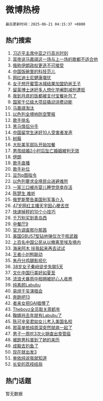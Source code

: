 # 微博热榜

`最后更新时间：2025-06-21 04:15:37 +0800`

## 热门搜索

1. [习近平主席中亚之行高光时刻](https://m.weibo.cn/search?containerid=100103type%3D1%26t%3D10%26q%3D%23%E4%B9%A0%E8%BF%91%E5%B9%B3%E4%B8%BB%E5%B8%AD%E4%B8%AD%E4%BA%9A%E4%B9%8B%E8%A1%8C%E9%AB%98%E5%85%89%E6%97%B6%E5%88%BB%23&stream_entry_id=51&isnewpage=1&extparam=seat%3D1%26filter_type%3Drealtimehot%26stream_entry_id%3D51%26c_type%3D51%26q%3D%2523%25E4%25B9%25A0%25E8%25BF%2591%25E5%25B9%25B3%25E4%25B8%25BB%25E5%25B8%25AD%25E4%25B8%25AD%25E4%25BA%259A%25E4%25B9%258B%25E8%25A1%258C%25E9%25AB%2598%25E5%2585%2589%25E6%2597%25B6%25E5%2588%25BB%2523%26cate%3D10103%26pos%3D0%26dgr%3D0%26display_time%3D1750450535%26pre_seqid%3D1750450535628022016824)
1. [耳帝说马嘉祺这一场与上一场的歌都不适合他](https://m.weibo.cn/search?containerid=100103type%3D1%26t%3D10%26q%3D%23%E8%80%B3%E5%B8%9D%E8%AF%B4%E9%A9%AC%E5%98%89%E7%A5%BA%E8%BF%99%E4%B8%80%E5%9C%BA%E4%B8%8E%E4%B8%8A%E4%B8%80%E5%9C%BA%E7%9A%84%E6%AD%8C%E9%83%BD%E4%B8%8D%E9%80%82%E5%90%88%E4%BB%96%23&stream_entry_id=31&isnewpage=1&extparam=seat%3D1%26band_rank%3D1%26q%3D%2523%25E8%2580%25B3%25E5%25B8%259D%25E8%25AF%25B4%25E9%25A9%25AC%25E5%2598%2589%25E7%25A5%25BA%25E8%25BF%2599%25E4%25B8%2580%25E5%259C%25BA%25E4%25B8%258E%25E4%25B8%258A%25E4%25B8%2580%25E5%259C%25BA%25E7%259A%2584%25E6%25AD%258C%25E9%2583%25BD%25E4%25B8%258D%25E9%2580%2582%25E5%2590%2588%25E4%25BB%2596%2523%26dgr%3D0%26filter_type%3Drealtimehot%26realpos%3D1%26c_type%3D31%26pos%3D0%26flag%3D2%26cate%3D5001%26stream_entry_id%3D31%26lcate%3D5001%26display_time%3D1750450535%26pre_seqid%3D1750450535628022016824)
1. [俄称伊朗政权更迭不可接受](https://m.weibo.cn/search?containerid=100103type%3D1%26t%3D10%26q%3D%23%E4%BF%84%E7%A7%B0%E4%BC%8A%E6%9C%97%E6%94%BF%E6%9D%83%E6%9B%B4%E8%BF%AD%E4%B8%8D%E5%8F%AF%E6%8E%A5%E5%8F%97%23&stream_entry_id=31&isnewpage=1&extparam=seat%3D1%26band_rank%3D2%26q%3D%2523%25E4%25BF%2584%25E7%25A7%25B0%25E4%25BC%258A%25E6%259C%2597%25E6%2594%25BF%25E6%259D%2583%25E6%259B%25B4%25E8%25BF%25AD%25E4%25B8%258D%25E5%258F%25AF%25E6%258E%25A5%25E5%258F%2597%2523%26dgr%3D0%26filter_type%3Drealtimehot%26realpos%3D2%26c_type%3D31%26pos%3D1%26flag%3D0%26cate%3D5001%26stream_entry_id%3D31%26lcate%3D5001%26display_time%3D1750450535%26pre_seqid%3D1750450535628022016824)
1. [中国饭碗里的科技范儿](https://m.weibo.cn/search?containerid=100103type%3D1%26t%3D10%26q%3D%23%E4%B8%AD%E5%9B%BD%E9%A5%AD%E7%A2%97%E9%87%8C%E7%9A%84%E7%A7%91%E6%8A%80%E8%8C%83%E5%84%BF%23&stream_entry_id=31&isnewpage=1&extparam=seat%3D1%26band_rank%3D3%26q%3D%2523%25E4%25B8%25AD%25E5%259B%25BD%25E9%25A5%25AD%25E7%25A2%2597%25E9%2587%258C%25E7%259A%2584%25E7%25A7%2591%25E6%258A%2580%25E8%258C%2583%25E5%2584%25BF%2523%26dgr%3D0%26filter_type%3Drealtimehot%26realpos%3D3%26c_type%3D31%26pos%3D2%26flag%3D0%26cate%3D5001%26stream_entry_id%3D31%26lcate%3D5001%26display_time%3D1750450535%26pre_seqid%3D1750450535628022016824)
1. [网红迪士尼健康堪忧](https://m.weibo.cn/search?containerid=100103type%3D1%26t%3D10%26q%3D%23%E7%BD%91%E7%BA%A2%E8%BF%AA%E5%A3%AB%E5%B0%BC%E5%81%A5%E5%BA%B7%E5%A0%AA%E5%BF%A7%23&stream_entry_id=31&isnewpage=1&extparam=seat%3D1%26band_rank%3D4%26q%3D%2523%25E7%25BD%2591%25E7%25BA%25A2%25E8%25BF%25AA%25E5%25A3%25AB%25E5%25B0%25BC%25E5%2581%25A5%25E5%25BA%25B7%25E5%25A0%25AA%25E5%25BF%25A7%2523%26dgr%3D0%26filter_type%3Drealtimehot%26realpos%3D4%26c_type%3D31%26pos%3D3%26flag%3D2%26cate%3D5001%26stream_entry_id%3D31%26lcate%3D5001%26display_time%3D1750450535%26pre_seqid%3D1750450535628022016824)
1. [女子想开蜜雪冰城结果加盟奶爸王子](https://m.weibo.cn/search?containerid=100103type%3D1%26t%3D10%26q%3D%23%E5%A5%B3%E5%AD%90%E6%83%B3%E5%BC%80%E8%9C%9C%E9%9B%AA%E5%86%B0%E5%9F%8E%E7%BB%93%E6%9E%9C%E5%8A%A0%E7%9B%9F%E5%A5%B6%E7%88%B8%E7%8E%8B%E5%AD%90%23&stream_entry_id=31&isnewpage=1&extparam=seat%3D1%26band_rank%3D5%26q%3D%2523%25E5%25A5%25B3%25E5%25AD%2590%25E6%2583%25B3%25E5%25BC%2580%25E8%259C%259C%25E9%259B%25AA%25E5%2586%25B0%25E5%259F%258E%25E7%25BB%2593%25E6%259E%259C%25E5%258A%25A0%25E7%259B%259F%25E5%25A5%25B6%25E7%2588%25B8%25E7%258E%258B%25E5%25AD%2590%2523%26dgr%3D0%26filter_type%3Drealtimehot%26realpos%3D5%26c_type%3D31%26pos%3D4%26flag%3D0%26cate%3D5001%26stream_entry_id%3D31%26lcate%3D5001%26display_time%3D1750450535%26pre_seqid%3D1750450535628022016824)
1. [留英博士迷奸多人想化学阉割减刑遭拒](https://m.weibo.cn/search?containerid=100103type%3D1%26t%3D10%26q%3D%23%E7%95%99%E8%8B%B1%E5%8D%9A%E5%A3%AB%E8%BF%B7%E5%A5%B8%E5%A4%9A%E4%BA%BA%E6%83%B3%E5%8C%96%E5%AD%A6%E9%98%89%E5%89%B2%E5%87%8F%E5%88%91%E9%81%AD%E6%8B%92%23&stream_entry_id=31&isnewpage=1&extparam=seat%3D1%26band_rank%3D6%26q%3D%2523%25E7%2595%2599%25E8%258B%25B1%25E5%258D%259A%25E5%25A3%25AB%25E8%25BF%25B7%25E5%25A5%25B8%25E5%25A4%259A%25E4%25BA%25BA%25E6%2583%25B3%25E5%258C%2596%25E5%25AD%25A6%25E9%2598%2589%25E5%2589%25B2%25E5%2587%258F%25E5%2588%2591%25E9%2581%25AD%25E6%258B%2592%2523%26dgr%3D0%26filter_type%3Drealtimehot%26realpos%3D6%26c_type%3D31%26pos%3D5%26flag%3D0%26cate%3D5001%26stream_entry_id%3D31%26lcate%3D5001%26display_time%3D1750450535%26pre_seqid%3D1750450535628022016824)
1. [我到月底的饭都被支付宝餐补包了](https://m.weibo.cn/search?containerid=100103type%3D1%26t%3D10%26q%3D%23%E6%88%91%E5%88%B0%E6%9C%88%E5%BA%95%E7%9A%84%E9%A5%AD%E9%83%BD%E8%A2%AB%E6%94%AF%E4%BB%98%E5%AE%9D%E9%A4%90%E8%A1%A5%E5%8C%85%E4%BA%86%23&stream_entry_id=31&isnewpage=1&extparam=seat%3D1%26band_rank%3D7%26q%3D%2523%25E6%2588%2591%25E5%2588%25B0%25E6%259C%2588%25E5%25BA%2595%25E7%259A%2584%25E9%25A5%25AD%25E9%2583%25BD%25E8%25A2%25AB%25E6%2594%25AF%25E4%25BB%2598%25E5%25AE%259D%25E9%25A4%2590%25E8%25A1%25A5%25E5%258C%2585%25E4%25BA%2586%2523%26is_ad_pos%3D1%26adid%3D290861%26topic_ad%3D1%26filter_type%3Drealtimehot%26c_type%3D31%26pos%3D6%26dgr%3D0%26cate%3D5001%26stream_entry_id%3D31%26lcate%3D5001%26display_time%3D1750450535%26pre_seqid%3D1750450535628022016824)
1. [国家千亿级大项目撬动消费动能](https://m.weibo.cn/search?containerid=100103type%3D1%26t%3D10%26q%3D%23%E5%9B%BD%E5%AE%B6%E5%8D%83%E4%BA%BF%E7%BA%A7%E5%A4%A7%E9%A1%B9%E7%9B%AE%E6%92%AC%E5%8A%A8%E6%B6%88%E8%B4%B9%E5%8A%A8%E8%83%BD%23&stream_entry_id=31&isnewpage=1&extparam=seat%3D1%26band_rank%3D7%26q%3D%2523%25E5%259B%25BD%25E5%25AE%25B6%25E5%258D%2583%25E4%25BA%25BF%25E7%25BA%25A7%25E5%25A4%25A7%25E9%25A1%25B9%25E7%259B%25AE%25E6%2592%25AC%25E5%258A%25A8%25E6%25B6%2588%25E8%25B4%25B9%25E5%258A%25A8%25E8%2583%25BD%2523%26dgr%3D0%26filter_type%3Drealtimehot%26realpos%3D7%26c_type%3D31%26pos%3D7%26flag%3D0%26cate%3D5001%26stream_entry_id%3D31%26lcate%3D5001%26display_time%3D1750450535%26pre_seqid%3D1750450535628022016824)
1. [马嘉祺淘汰](https://m.weibo.cn/search?containerid=100103type%3D1%26t%3D10%26q%3D%E9%A9%AC%E5%98%89%E7%A5%BA%E6%B7%98%E6%B1%B0&stream_entry_id=31&isnewpage=1&extparam=seat%3D1%26band_rank%3D8%26q%3D%25E9%25A9%25AC%25E5%2598%2589%25E7%25A5%25BA%25E6%25B7%2598%25E6%25B1%25B0%26dgr%3D0%26filter_type%3Drealtimehot%26realpos%3D8%26c_type%3D31%26pos%3D8%26flag%3D0%26cate%3D5001%26stream_entry_id%3D31%26lcate%3D5001%26display_time%3D1750450535%26pre_seqid%3D1750450535628022016824)
1. [以色列全境响防空警报](https://m.weibo.cn/search?containerid=100103type%3D1%26t%3D10%26q%3D%23%E4%BB%A5%E8%89%B2%E5%88%97%E5%85%A8%E5%A2%83%E5%93%8D%E9%98%B2%E7%A9%BA%E8%AD%A6%E6%8A%A5%23&stream_entry_id=31&isnewpage=1&extparam=seat%3D1%26band_rank%3D9%26q%3D%2523%25E4%25BB%25A5%25E8%2589%25B2%25E5%2588%2597%25E5%2585%25A8%25E5%25A2%2583%25E5%2593%258D%25E9%2598%25B2%25E7%25A9%25BA%25E8%25AD%25A6%25E6%258A%25A5%2523%26dgr%3D0%26filter_type%3Drealtimehot%26realpos%3D9%26c_type%3D31%26pos%3D9%26flag%3D0%26cate%3D5001%26stream_entry_id%3D31%26lcate%3D5001%26display_time%3D1750450535%26pre_seqid%3D1750450535628022016824)
1. [歌手排名](https://m.weibo.cn/search?containerid=100103type%3D1%26t%3D10%26q%3D%E6%AD%8C%E6%89%8B%E6%8E%92%E5%90%8D&stream_entry_id=31&isnewpage=1&extparam=seat%3D1%26band_rank%3D10%26q%3D%25E6%25AD%258C%25E6%2589%258B%25E6%258E%2592%25E5%2590%258D%26dgr%3D0%26filter_type%3Drealtimehot%26realpos%3D10%26c_type%3D31%26pos%3D10%26flag%3D0%26cate%3D5001%26stream_entry_id%3D31%26lcate%3D5001%26display_time%3D1750450535%26pre_seqid%3D1750450535628022016824)
1. [黑马情侣分手](https://m.weibo.cn/search?containerid=100103type%3D1%26t%3D10%26q%3D%23%E9%BB%91%E9%A9%AC%E6%83%85%E4%BE%A3%E5%88%86%E6%89%8B%23&stream_entry_id=31&isnewpage=1&extparam=seat%3D1%26band_rank%3D11%26q%3D%2523%25E9%25BB%2591%25E9%25A9%25AC%25E6%2583%2585%25E4%25BE%25A3%25E5%2588%2586%25E6%2589%258B%2523%26dgr%3D0%26filter_type%3Drealtimehot%26realpos%3D11%26c_type%3D31%26pos%3D11%26flag%3D2%26cate%3D5001%26stream_entry_id%3D31%26lcate%3D5001%26display_time%3D1750450535%26pre_seqid%3D1750450535628022016824)
1. [中国留学生迷奸10人受害者发声](https://m.weibo.cn/search?containerid=100103type%3D1%26t%3D10%26q%3D%23%E4%B8%AD%E5%9B%BD%E7%95%99%E5%AD%A6%E7%94%9F%E8%BF%B7%E5%A5%B810%E4%BA%BA%E5%8F%97%E5%AE%B3%E8%80%85%E5%8F%91%E5%A3%B0%23&stream_entry_id=31&isnewpage=1&extparam=seat%3D1%26band_rank%3D12%26q%3D%2523%25E4%25B8%25AD%25E5%259B%25BD%25E7%2595%2599%25E5%25AD%25A6%25E7%2594%259F%25E8%25BF%25B7%25E5%25A5%25B810%25E4%25BA%25BA%25E5%258F%2597%25E5%25AE%25B3%25E8%2580%2585%25E5%258F%2591%25E5%25A3%25B0%2523%26dgr%3D0%26filter_type%3Drealtimehot%26realpos%3D12%26c_type%3D31%26pos%3D12%26flag%3D2%26cate%3D5001%26stream_entry_id%3D31%26lcate%3D5001%26display_time%3D1750450535%26pre_seqid%3D1750450535628022016824)
1. [树莓](https://m.weibo.cn/search?containerid=100103type%3D1%26t%3D10%26q%3D%E6%A0%91%E8%8E%93&stream_entry_id=31&isnewpage=1&extparam=seat%3D1%26band_rank%3D13%26q%3D%25E6%25A0%2591%25E8%258E%2593%26dgr%3D0%26filter_type%3Drealtimehot%26realpos%3D13%26c_type%3D31%26pos%3D13%26flag%3D2%26cate%3D5001%26stream_entry_id%3D31%26lcate%3D5001%26display_time%3D1750450535%26pre_seqid%3D1750450535628022016824)
1. [大批美军部队开始加餐](https://m.weibo.cn/search?containerid=100103type%3D1%26t%3D10%26q%3D%23%E5%A4%A7%E6%89%B9%E7%BE%8E%E5%86%9B%E9%83%A8%E9%98%9F%E5%BC%80%E5%A7%8B%E5%8A%A0%E9%A4%90%23&stream_entry_id=31&isnewpage=1&extparam=seat%3D1%26band_rank%3D14%26q%3D%2523%25E5%25A4%25A7%25E6%2589%25B9%25E7%25BE%258E%25E5%2586%259B%25E9%2583%25A8%25E9%2598%259F%25E5%25BC%2580%25E5%25A7%258B%25E5%258A%25A0%25E9%25A4%2590%2523%26dgr%3D0%26filter_type%3Drealtimehot%26realpos%3D14%26c_type%3D31%26pos%3D14%26flag%3D0%26cate%3D5001%26stream_entry_id%3D31%26lcate%3D5001%26display_time%3D1750450535%26pre_seqid%3D1750450535628022016824)
1. [男孩结婚2小时后坠亡婚姻被判无效](https://m.weibo.cn/search?containerid=100103type%3D1%26t%3D10%26q%3D%23%E7%94%B7%E5%AD%A9%E7%BB%93%E5%A9%9A2%E5%B0%8F%E6%97%B6%E5%90%8E%E5%9D%A0%E4%BA%A1%E5%A9%9A%E5%A7%BB%E8%A2%AB%E5%88%A4%E6%97%A0%E6%95%88%23&stream_entry_id=31&isnewpage=1&extparam=seat%3D1%26band_rank%3D15%26q%3D%2523%25E7%2594%25B7%25E5%25AD%25A9%25E7%25BB%2593%25E5%25A9%259A2%25E5%25B0%258F%25E6%2597%25B6%25E5%2590%258E%25E5%259D%25A0%25E4%25BA%25A1%25E5%25A9%259A%25E5%25A7%25BB%25E8%25A2%25AB%25E5%2588%25A4%25E6%2597%25A0%25E6%2595%2588%2523%26dgr%3D0%26filter_type%3Drealtimehot%26realpos%3D15%26c_type%3D31%26pos%3D15%26flag%3D0%26cate%3D5001%26stream_entry_id%3D31%26lcate%3D5001%26display_time%3D1750450535%26pre_seqid%3D1750450535628022016824)
1. [伊朗](https://m.weibo.cn/search?containerid=100103type%3D1%26t%3D10%26q%3D%E4%BC%8A%E6%9C%97&stream_entry_id=31&isnewpage=1&extparam=seat%3D1%26band_rank%3D16%26q%3D%25E4%25BC%258A%25E6%259C%2597%26dgr%3D0%26filter_type%3Drealtimehot%26realpos%3D16%26c_type%3D31%26pos%3D16%26flag%3D0%26cate%3D5001%26stream_entry_id%3D31%26lcate%3D5001%26display_time%3D1750450535%26pre_seqid%3D1750450535628022016824)
1. [歌手直播](https://m.weibo.cn/search?containerid=100103type%3D1%26t%3D10%26q%3D%E6%AD%8C%E6%89%8B%E7%9B%B4%E6%92%AD&stream_entry_id=31&isnewpage=1&extparam=seat%3D1%26band_rank%3D17%26q%3D%25E6%25AD%258C%25E6%2589%258B%25E7%259B%25B4%25E6%2592%25AD%26dgr%3D0%26filter_type%3Drealtimehot%26realpos%3D17%26c_type%3D31%26pos%3D17%26flag%3D0%26cate%3D5001%26stream_entry_id%3D31%26lcate%3D5001%26display_time%3D1750450535%26pre_seqid%3D1750450535628022016824)
1. [歌手补位](https://m.weibo.cn/search?containerid=100103type%3D1%26t%3D10%26q%3D%E6%AD%8C%E6%89%8B%E8%A1%A5%E4%BD%8D&stream_entry_id=31&isnewpage=1&extparam=seat%3D1%26band_rank%3D18%26q%3D%25E6%25AD%258C%25E6%2589%258B%25E8%25A1%25A5%25E4%25BD%258D%26dgr%3D0%26filter_type%3Drealtimehot%26realpos%3D18%26c_type%3D31%26pos%3D18%26flag%3D0%26cate%3D5001%26stream_entry_id%3D31%26lcate%3D5001%26display_time%3D1750450535%26pre_seqid%3D1750450535628022016824)
1. [豆包p图指令](https://m.weibo.cn/search?containerid=100103type%3D1%26t%3D10%26q%3D%E8%B1%86%E5%8C%85p%E5%9B%BE%E6%8C%87%E4%BB%A4&stream_entry_id=31&isnewpage=1&extparam=seat%3D1%26band_rank%3D19%26q%3D%25E8%25B1%2586%25E5%258C%2585p%25E5%259B%25BE%25E6%258C%2587%25E4%25BB%25A4%26dgr%3D0%26filter_type%3Drealtimehot%26realpos%3D19%26c_type%3D31%26pos%3D19%26flag%3D1%26cate%3D5001%26stream_entry_id%3D31%26lcate%3D5001%26display_time%3D1750450535%26pre_seqid%3D1750450535628022016824)
1. [以色列要求全境民众进避难所](https://m.weibo.cn/search?containerid=100103type%3D1%26t%3D10%26q%3D%23%E4%BB%A5%E8%89%B2%E5%88%97%E8%A6%81%E6%B1%82%E5%85%A8%E5%A2%83%E6%B0%91%E4%BC%97%E8%BF%9B%E9%81%BF%E9%9A%BE%E6%89%80%23&stream_entry_id=31&isnewpage=1&extparam=seat%3D1%26band_rank%3D20%26q%3D%2523%25E4%25BB%25A5%25E8%2589%25B2%25E5%2588%2597%25E8%25A6%2581%25E6%25B1%2582%25E5%2585%25A8%25E5%25A2%2583%25E6%25B0%2591%25E4%25BC%2597%25E8%25BF%259B%25E9%2581%25BF%25E9%259A%25BE%25E6%2589%2580%2523%26dgr%3D0%26filter_type%3Drealtimehot%26realpos%3D20%26c_type%3D31%26pos%3D20%26flag%3D0%26cate%3D5001%26stream_entry_id%3D31%26lcate%3D5001%26display_time%3D1750450535%26pre_seqid%3D1750450535628022016824)
1. [一家三口被杀婴儿睡觉侥幸存活](https://m.weibo.cn/search?containerid=100103type%3D1%26t%3D10%26q%3D%23%E4%B8%80%E5%AE%B6%E4%B8%89%E5%8F%A3%E8%A2%AB%E6%9D%80%E5%A9%B4%E5%84%BF%E7%9D%A1%E8%A7%89%E4%BE%A5%E5%B9%B8%E5%AD%98%E6%B4%BB%23&stream_entry_id=31&isnewpage=1&extparam=seat%3D1%26band_rank%3D21%26q%3D%2523%25E4%25B8%2580%25E5%25AE%25B6%25E4%25B8%2589%25E5%258F%25A3%25E8%25A2%25AB%25E6%259D%2580%25E5%25A9%25B4%25E5%2584%25BF%25E7%259D%25A1%25E8%25A7%2589%25E4%25BE%25A5%25E5%25B9%25B8%25E5%25AD%2598%25E6%25B4%25BB%2523%26dgr%3D0%26filter_type%3Drealtimehot%26realpos%3D21%26c_type%3D31%26pos%3D21%26flag%3D2%26cate%3D5001%26stream_entry_id%3D31%26lcate%3D5001%26display_time%3D1750450535%26pre_seqid%3D1750450535628022016824)
1. [陈楚生 难听](https://m.weibo.cn/search?containerid=100103type%3D1%26t%3D10%26q%3D%E9%99%88%E6%A5%9A%E7%94%9F+%E9%9A%BE%E5%90%AC&stream_entry_id=31&isnewpage=1&extparam=seat%3D1%26band_rank%3D22%26q%3D%25E9%2599%2588%25E6%25A5%259A%25E7%2594%259F%2520%25E9%259A%25BE%25E5%2590%25AC%26dgr%3D0%26filter_type%3Drealtimehot%26realpos%3D22%26c_type%3D31%26pos%3D22%26flag%3D2%26cate%3D5001%26stream_entry_id%3D31%26lcate%3D5001%26display_time%3D1750450535%26pre_seqid%3D1750450535628022016824)
1. [俄罗斯警告美国别军事介入](https://m.weibo.cn/search?containerid=100103type%3D1%26t%3D10%26q%3D%23%E4%BF%84%E7%BD%97%E6%96%AF%E8%AD%A6%E5%91%8A%E7%BE%8E%E5%9B%BD%E5%88%AB%E5%86%9B%E4%BA%8B%E4%BB%8B%E5%85%A5%23&stream_entry_id=31&isnewpage=1&extparam=seat%3D1%26band_rank%3D23%26q%3D%2523%25E4%25BF%2584%25E7%25BD%2597%25E6%2596%25AF%25E8%25AD%25A6%25E5%2591%258A%25E7%25BE%258E%25E5%259B%25BD%25E5%2588%25AB%25E5%2586%259B%25E4%25BA%258B%25E4%25BB%258B%25E5%2585%25A5%2523%26dgr%3D0%26filter_type%3Drealtimehot%26realpos%3D23%26c_type%3D31%26pos%3D23%26flag%3D0%26cate%3D5001%26stream_entry_id%3D31%26lcate%3D5001%26display_time%3D1750450535%26pre_seqid%3D1750450535628022016824)
1. [47岁网红主播天宇因心梗去世](https://m.weibo.cn/search?containerid=100103type%3D1%26t%3D10%26q%3D%2347%E5%B2%81%E7%BD%91%E7%BA%A2%E4%B8%BB%E6%92%AD%E5%A4%A9%E5%AE%87%E5%9B%A0%E5%BF%83%E6%A2%97%E5%8E%BB%E4%B8%96%23&stream_entry_id=31&isnewpage=1&extparam=seat%3D1%26band_rank%3D24%26q%3D%252347%25E5%25B2%2581%25E7%25BD%2591%25E7%25BA%25A2%25E4%25B8%25BB%25E6%2592%25AD%25E5%25A4%25A9%25E5%25AE%2587%25E5%259B%25A0%25E5%25BF%2583%25E6%25A2%2597%25E5%258E%25BB%25E4%25B8%2596%2523%26dgr%3D0%26filter_type%3Drealtimehot%26realpos%3D24%26c_type%3D31%26pos%3D24%26flag%3D2%26cate%3D5001%26stream_entry_id%3D31%26lcate%3D5001%26display_time%3D1750450535%26pre_seqid%3D1750450535628022016824)
1. [快速掉秤的10个小技巧](https://m.weibo.cn/search?containerid=100103type%3D1%26t%3D10%26q%3D%E5%BF%AB%E9%80%9F%E6%8E%89%E7%A7%A4%E7%9A%8410%E4%B8%AA%E5%B0%8F%E6%8A%80%E5%B7%A7&stream_entry_id=31&isnewpage=1&extparam=seat%3D1%26band_rank%3D25%26q%3D%25E5%25BF%25AB%25E9%2580%259F%25E6%258E%2589%25E7%25A7%25A4%25E7%259A%258410%25E4%25B8%25AA%25E5%25B0%258F%25E6%258A%2580%25E5%25B7%25A7%26dgr%3D0%26filter_type%3Drealtimehot%26realpos%3D25%26c_type%3D31%26pos%3D25%26flag%3D0%26cate%3D5001%26stream_entry_id%3D31%26lcate%3D5001%26display_time%3D1750450535%26pre_seqid%3D1750450535628022016824)
1. [千万别买到青岛西](https://m.weibo.cn/search?containerid=100103type%3D1%26t%3D10%26q%3D%E5%8D%83%E4%B8%87%E5%88%AB%E4%B9%B0%E5%88%B0%E9%9D%92%E5%B2%9B%E8%A5%BF&stream_entry_id=31&isnewpage=1&extparam=seat%3D1%26band_rank%3D26%26q%3D%25E5%258D%2583%25E4%25B8%2587%25E5%2588%25AB%25E4%25B9%25B0%25E5%2588%25B0%25E9%259D%2592%25E5%25B2%259B%25E8%25A5%25BF%26dgr%3D0%26filter_type%3Drealtimehot%26realpos%3D26%26c_type%3D31%26pos%3D26%26flag%3D0%26cate%3D5001%26stream_entry_id%3D31%26lcate%3D5001%26display_time%3D1750450535%26pre_seqid%3D1750450535628022016824)
1. [中餐厅9](https://m.weibo.cn/search?containerid=100103type%3D1%26t%3D10%26q%3D%E4%B8%AD%E9%A4%90%E5%8E%859&stream_entry_id=31&isnewpage=1&extparam=seat%3D1%26band_rank%3D27%26q%3D%25E4%25B8%25AD%25E9%25A4%2590%25E5%258E%25859%26dgr%3D0%26filter_type%3Drealtimehot%26realpos%3D27%26c_type%3D31%26pos%3D27%26flag%3D0%26cate%3D5001%26stream_entry_id%3D31%26lcate%3D5001%26display_time%3D1750450535%26pre_seqid%3D1750450535628022016824)
1. [官方调查那尔那茜](https://m.weibo.cn/search?containerid=100103type%3D1%26t%3D10%26q%3D%23%E5%AE%98%E6%96%B9%E8%B0%83%E6%9F%A5%E9%82%A3%E5%B0%94%E9%82%A3%E8%8C%9C%23&stream_entry_id=31&isnewpage=1&extparam=seat%3D1%26band_rank%3D28%26q%3D%2523%25E5%25AE%2598%25E6%2596%25B9%25E8%25B0%2583%25E6%259F%25A5%25E9%2582%25A3%25E5%25B0%2594%25E9%2582%25A3%25E8%258C%259C%2523%26dgr%3D0%26filter_type%3Drealtimehot%26realpos%3D28%26c_type%3D31%26pos%3D28%26flag%3D0%26cate%3D5001%26stream_entry_id%3D31%26lcate%3D5001%26display_time%3D1750450535%26pre_seqid%3D1750450535628022016824)
1. [美国GBU57型钻地弹仅次于核武器](https://m.weibo.cn/search?containerid=100103type%3D1%26t%3D10%26q%3D%23%E7%BE%8E%E5%9B%BDGBU57%E5%9E%8B%E9%92%BB%E5%9C%B0%E5%BC%B9%E4%BB%85%E6%AC%A1%E4%BA%8E%E6%A0%B8%E6%AD%A6%E5%99%A8%23&stream_entry_id=31&isnewpage=1&extparam=seat%3D1%26band_rank%3D29%26q%3D%2523%25E7%25BE%258E%25E5%259B%25BDGBU57%25E5%259E%258B%25E9%2592%25BB%25E5%259C%25B0%25E5%25BC%25B9%25E4%25BB%2585%25E6%25AC%25A1%25E4%25BA%258E%25E6%25A0%25B8%25E6%25AD%25A6%25E5%2599%25A8%2523%26dgr%3D0%26filter_type%3Drealtimehot%26realpos%3D29%26c_type%3D31%26pos%3D29%26flag%3D0%26cate%3D5001%26stream_entry_id%3D31%26lcate%3D5001%26display_time%3D1750450535%26pre_seqid%3D1750450535628022016824)
1. [上百名中国公民从以撤离至埃及境内](https://m.weibo.cn/search?containerid=100103type%3D1%26t%3D10%26q%3D%23%E4%B8%8A%E7%99%BE%E5%90%8D%E4%B8%AD%E5%9B%BD%E5%85%AC%E6%B0%91%E4%BB%8E%E4%BB%A5%E6%92%A4%E7%A6%BB%E8%87%B3%E5%9F%83%E5%8F%8A%E5%A2%83%E5%86%85%23&stream_entry_id=31&isnewpage=1&extparam=seat%3D1%26band_rank%3D30%26q%3D%2523%25E4%25B8%258A%25E7%2599%25BE%25E5%2590%258D%25E4%25B8%25AD%25E5%259B%25BD%25E5%2585%25AC%25E6%25B0%2591%25E4%25BB%258E%25E4%25BB%25A5%25E6%2592%25A4%25E7%25A6%25BB%25E8%2587%25B3%25E5%259F%2583%25E5%258F%258A%25E5%25A2%2583%25E5%2586%2585%2523%26dgr%3D0%26filter_type%3Drealtimehot%26realpos%3D30%26c_type%3D31%26pos%3D30%26flag%3D0%26cate%3D5001%26stream_entry_id%3D31%26lcate%3D5001%26display_time%3D1750450535%26pre_seqid%3D1750450535628022016824)
1. [海来阿木 扶我起来再去试试](https://m.weibo.cn/search?containerid=100103type%3D1%26t%3D10%26q%3D%E6%B5%B7%E6%9D%A5%E9%98%BF%E6%9C%A8+%E6%89%B6%E6%88%91%E8%B5%B7%E6%9D%A5%E5%86%8D%E5%8E%BB%E8%AF%95%E8%AF%95&stream_entry_id=31&isnewpage=1&extparam=seat%3D1%26band_rank%3D31%26q%3D%25E6%25B5%25B7%25E6%259D%25A5%25E9%2598%25BF%25E6%259C%25A8%2520%25E6%2589%25B6%25E6%2588%2591%25E8%25B5%25B7%25E6%259D%25A5%25E5%2586%258D%25E5%258E%25BB%25E8%25AF%2595%25E8%25AF%2595%26dgr%3D0%26filter_type%3Drealtimehot%26realpos%3D31%26c_type%3D31%26pos%3D31%26flag%3D0%26cate%3D5001%26stream_entry_id%3D31%26lcate%3D5001%26display_time%3D1750450535%26pre_seqid%3D1750450535628022016824)
1. [王者小刘鸭联动](https://m.weibo.cn/search?containerid=100103type%3D1%26t%3D10%26q%3D%23%E7%8E%8B%E8%80%85%E5%B0%8F%E5%88%98%E9%B8%AD%E8%81%94%E5%8A%A8%23&stream_entry_id=31&isnewpage=1&extparam=seat%3D1%26band_rank%3D32%26q%3D%2523%25E7%258E%258B%25E8%2580%2585%25E5%25B0%258F%25E5%2588%2598%25E9%25B8%25AD%25E8%2581%2594%25E5%258A%25A8%2523%26dgr%3D0%26filter_type%3Drealtimehot%26realpos%3D32%26c_type%3D31%26pos%3D32%26flag%3D0%26cate%3D5001%26stream_entry_id%3D31%26lcate%3D5001%26display_time%3D1750450535%26pre_seqid%3D1750450535628022016824)
1. [朱丹分鸡腿影视化](https://m.weibo.cn/search?containerid=100103type%3D1%26t%3D10%26q%3D%E6%9C%B1%E4%B8%B9%E5%88%86%E9%B8%A1%E8%85%BF%E5%BD%B1%E8%A7%86%E5%8C%96&stream_entry_id=31&isnewpage=1&extparam=seat%3D1%26band_rank%3D33%26q%3D%25E6%259C%25B1%25E4%25B8%25B9%25E5%2588%2586%25E9%25B8%25A1%25E8%2585%25BF%25E5%25BD%25B1%25E8%25A7%2586%25E5%258C%2596%26dgr%3D0%26filter_type%3Drealtimehot%26realpos%3D33%26c_type%3D31%26pos%3D33%26flag%3D0%26cate%3D5001%26stream_entry_id%3D31%26lcate%3D5001%26display_time%3D1750450535%26pre_seqid%3D1750450535628022016824)
1. [38岁女子秦岭徒步失联5天](https://m.weibo.cn/search?containerid=100103type%3D1%26t%3D10%26q%3D%2338%E5%B2%81%E5%A5%B3%E5%AD%90%E7%A7%A6%E5%B2%AD%E5%BE%92%E6%AD%A5%E5%A4%B1%E8%81%945%E5%A4%A9%23&stream_entry_id=31&isnewpage=1&extparam=seat%3D1%26band_rank%3D34%26q%3D%252338%25E5%25B2%2581%25E5%25A5%25B3%25E5%25AD%2590%25E7%25A7%25A6%25E5%25B2%25AD%25E5%25BE%2592%25E6%25AD%25A5%25E5%25A4%25B1%25E8%2581%25945%25E5%25A4%25A9%2523%26dgr%3D0%26filter_type%3Drealtimehot%26realpos%3D34%26c_type%3D31%26pos%3D34%26flag%3D0%26cate%3D5001%26stream_entry_id%3D31%26lcate%3D5001%26display_time%3D1750450535%26pre_seqid%3D1750450535628022016824)
1. [文化中国行美好如夏至](https://m.weibo.cn/search?containerid=100103type%3D1%26t%3D10%26q%3D%23%E6%96%87%E5%8C%96%E4%B8%AD%E5%9B%BD%E8%A1%8C%E7%BE%8E%E5%A5%BD%E5%A6%82%E5%A4%8F%E8%87%B3%23&stream_entry_id=31&isnewpage=1&extparam=seat%3D1%26band_rank%3D35%26q%3D%2523%25E6%2596%2587%25E5%258C%2596%25E4%25B8%25AD%25E5%259B%25BD%25E8%25A1%258C%25E7%25BE%258E%25E5%25A5%25BD%25E5%25A6%2582%25E5%25A4%258F%25E8%2587%25B3%2523%26dgr%3D0%26filter_type%3Drealtimehot%26realpos%3D35%26c_type%3D31%26pos%3D35%26flag%3D0%26cate%3D5001%26stream_entry_id%3D31%26lcate%3D5001%26display_time%3D1750450535%26pre_seqid%3D1750450535628022016824)
1. [流浪犬暴雨中相拥被好心人收养](https://m.weibo.cn/search?containerid=100103type%3D1%26t%3D10%26q%3D%23%E6%B5%81%E6%B5%AA%E7%8A%AC%E6%9A%B4%E9%9B%A8%E4%B8%AD%E7%9B%B8%E6%8B%A5%E8%A2%AB%E5%A5%BD%E5%BF%83%E4%BA%BA%E6%94%B6%E5%85%BB%23&stream_entry_id=31&isnewpage=1&extparam=seat%3D1%26band_rank%3D36%26q%3D%2523%25E6%25B5%2581%25E6%25B5%25AA%25E7%258A%25AC%25E6%259A%25B4%25E9%259B%25A8%25E4%25B8%25AD%25E7%259B%25B8%25E6%258B%25A5%25E8%25A2%25AB%25E5%25A5%25BD%25E5%25BF%2583%25E4%25BA%25BA%25E6%2594%25B6%25E5%2585%25BB%2523%26dgr%3D0%26filter_type%3Drealtimehot%26realpos%3D36%26c_type%3D31%26pos%3D36%26flag%3D0%26cate%3D5001%26stream_entry_id%3D31%26lcate%3D5001%26display_time%3D1750450535%26pre_seqid%3D1750450535628022016824)
1. [纯素颜Labubu](https://m.weibo.cn/search?containerid=100103type%3D1%26t%3D10%26q%3D%23%E7%BA%AF%E7%B4%A0%E9%A2%9CLabubu%23&stream_entry_id=31&isnewpage=1&extparam=seat%3D1%26band_rank%3D37%26q%3D%2523%25E7%25BA%25AF%25E7%25B4%25A0%25E9%25A2%259CLabubu%2523%26dgr%3D0%26filter_type%3Drealtimehot%26realpos%3D37%26c_type%3D31%26pos%3D37%26flag%3D0%26cate%3D5001%26stream_entry_id%3D31%26lcate%3D5001%26display_time%3D1750450535%26pre_seqid%3D1750450535628022016824)
1. [易烊千玺演唱会](https://m.weibo.cn/search?containerid=100103type%3D1%26t%3D10%26q%3D%23%E6%98%93%E7%83%8A%E5%8D%83%E7%8E%BA%E6%BC%94%E5%94%B1%E4%BC%9A%23&stream_entry_id=31&isnewpage=1&extparam=seat%3D1%26band_rank%3D38%26q%3D%2523%25E6%2598%2593%25E7%2583%258A%25E5%258D%2583%25E7%258E%25BA%25E6%25BC%2594%25E5%2594%25B1%25E4%25BC%259A%2523%26dgr%3D0%26filter_type%3Drealtimehot%26realpos%3D38%26c_type%3D31%26pos%3D38%26flag%3D0%26cate%3D5001%26stream_entry_id%3D31%26lcate%3D5001%26display_time%3D1750450535%26pre_seqid%3D1750450535628022016824)
1. [奔跑吧13](https://m.weibo.cn/search?containerid=100103type%3D1%26t%3D10%26q%3D%E5%A5%94%E8%B7%91%E5%90%A713&stream_entry_id=31&isnewpage=1&extparam=seat%3D1%26band_rank%3D39%26q%3D%25E5%25A5%2594%25E8%25B7%2591%25E5%2590%25A713%26dgr%3D0%26filter_type%3Drealtimehot%26realpos%3D39%26c_type%3D31%26pos%3D39%26flag%3D0%26cate%3D5001%26stream_entry_id%3D31%26lcate%3D5001%26display_time%3D1750450535%26pre_seqid%3D1750450535628022016824)
1. [者来女把GAI唱懵了](https://m.weibo.cn/search?containerid=100103type%3D1%26t%3D10%26q%3D%23%E8%80%85%E6%9D%A5%E5%A5%B3%E6%8A%8AGAI%E5%94%B1%E6%87%B5%E4%BA%86%23&stream_entry_id=31&isnewpage=1&extparam=seat%3D1%26band_rank%3D40%26q%3D%2523%25E8%2580%2585%25E6%259D%25A5%25E5%25A5%25B3%25E6%258A%258AGAI%25E5%2594%25B1%25E6%2587%25B5%25E4%25BA%2586%2523%26dgr%3D0%26filter_type%3Drealtimehot%26realpos%3D40%26c_type%3D31%26pos%3D40%26flag%3D0%26cate%3D5001%26stream_entry_id%3D31%26lcate%3D5001%26display_time%3D1750450535%26pre_seqid%3D1750450535628022016824)
1. [Theboyz全员取关周鹤年](https://m.weibo.cn/search?containerid=100103type%3D1%26t%3D10%26q%3D%23Theboyz%E5%85%A8%E5%91%98%E5%8F%96%E5%85%B3%E5%91%A8%E9%B9%A4%E5%B9%B4%23&stream_entry_id=31&isnewpage=1&extparam=seat%3D1%26band_rank%3D41%26q%3D%2523Theboyz%25E5%2585%25A8%25E5%2591%2598%25E5%258F%2596%25E5%2585%25B3%25E5%2591%25A8%25E9%25B9%25A4%25E5%25B9%25B4%2523%26dgr%3D0%26filter_type%3Drealtimehot%26realpos%3D41%26c_type%3D31%26pos%3D41%26flag%3D0%26cate%3D5001%26stream_entry_id%3D31%26lcate%3D5001%26display_time%3D1750450535%26pre_seqid%3D1750450535628022016824)
1. [鞠婧祎去年就有Labubu了](https://m.weibo.cn/search?containerid=100103type%3D1%26t%3D10%26q%3D%23%E9%9E%A0%E5%A9%A7%E7%A5%8E%E5%8E%BB%E5%B9%B4%E5%B0%B1%E6%9C%89Labubu%E4%BA%86%23&stream_entry_id=31&isnewpage=1&extparam=seat%3D1%26band_rank%3D42%26q%3D%2523%25E9%259E%25A0%25E5%25A9%25A7%25E7%25A5%258E%25E5%258E%25BB%25E5%25B9%25B4%25E5%25B0%25B1%25E6%259C%2589Labubu%25E4%25BA%2586%2523%26dgr%3D0%26filter_type%3Drealtimehot%26realpos%3D42%26c_type%3D31%26pos%3D42%26flag%3D0%26cate%3D5001%26stream_entry_id%3D31%26lcate%3D5001%26display_time%3D1750450535%26pre_seqid%3D1750450535628022016824)
1. [陈可辛吴君如女儿考入美国名校](https://m.weibo.cn/search?containerid=100103type%3D1%26t%3D10%26q%3D%23%E9%99%88%E5%8F%AF%E8%BE%9B%E5%90%B4%E5%90%9B%E5%A6%82%E5%A5%B3%E5%84%BF%E8%80%83%E5%85%A5%E7%BE%8E%E5%9B%BD%E5%90%8D%E6%A0%A1%23&stream_entry_id=31&isnewpage=1&extparam=seat%3D1%26band_rank%3D43%26q%3D%2523%25E9%2599%2588%25E5%258F%25AF%25E8%25BE%259B%25E5%2590%25B4%25E5%2590%259B%25E5%25A6%2582%25E5%25A5%25B3%25E5%2584%25BF%25E8%2580%2583%25E5%2585%25A5%25E7%25BE%258E%25E5%259B%25BD%25E5%2590%258D%25E6%25A0%25A1%2523%26dgr%3D0%26filter_type%3Drealtimehot%26realpos%3D43%26c_type%3D31%26pos%3D43%26flag%3D0%26cate%3D5001%26stream_entry_id%3D31%26lcate%3D5001%26display_time%3D1750450535%26pre_seqid%3D1750450535628022016824)
1. [那英单依纯周深突然就病一起了](https://m.weibo.cn/search?containerid=100103type%3D1%26t%3D10%26q%3D%23%E9%82%A3%E8%8B%B1%E5%8D%95%E4%BE%9D%E7%BA%AF%E5%91%A8%E6%B7%B1%E7%AA%81%E7%84%B6%E5%B0%B1%E7%97%85%E4%B8%80%E8%B5%B7%E4%BA%86%23&stream_entry_id=31&isnewpage=1&extparam=seat%3D1%26band_rank%3D44%26q%3D%2523%25E9%2582%25A3%25E8%258B%25B1%25E5%258D%2595%25E4%25BE%259D%25E7%25BA%25AF%25E5%2591%25A8%25E6%25B7%25B1%25E7%25AA%2581%25E7%2584%25B6%25E5%25B0%25B1%25E7%2597%2585%25E4%25B8%2580%25E8%25B5%25B7%25E4%25BA%2586%2523%26dgr%3D0%26filter_type%3Drealtimehot%26realpos%3D44%26c_type%3D31%26pos%3D44%26flag%3D0%26cate%3D5001%26stream_entry_id%3D31%26lcate%3D5001%26display_time%3D1750450535%26pre_seqid%3D1750450535628022016824)
1. [男子一周吃3次火锅查出食管癌](https://m.weibo.cn/search?containerid=100103type%3D1%26t%3D10%26q%3D%23%E7%94%B7%E5%AD%90%E4%B8%80%E5%91%A8%E5%90%833%E6%AC%A1%E7%81%AB%E9%94%85%E6%9F%A5%E5%87%BA%E9%A3%9F%E7%AE%A1%E7%99%8C%23&stream_entry_id=31&isnewpage=1&extparam=seat%3D1%26band_rank%3D45%26q%3D%2523%25E7%2594%25B7%25E5%25AD%2590%25E4%25B8%2580%25E5%2591%25A8%25E5%2590%25833%25E6%25AC%25A1%25E7%2581%25AB%25E9%2594%2585%25E6%259F%25A5%25E5%2587%25BA%25E9%25A3%259F%25E7%25AE%25A1%25E7%2599%258C%2523%26dgr%3D0%26filter_type%3Drealtimehot%26realpos%3D45%26c_type%3D31%26pos%3D45%26flag%3D0%26cate%3D5001%26stream_entry_id%3D31%26lcate%3D5001%26display_time%3D1750450535%26pre_seqid%3D1750450535628022016824)
1. [被跑男科普到了她的来历](https://m.weibo.cn/search?containerid=100103type%3D1%26t%3D10%26q%3D%23%E8%A2%AB%E8%B7%91%E7%94%B7%E7%A7%91%E6%99%AE%E5%88%B0%E4%BA%86%E5%A5%B9%E7%9A%84%E6%9D%A5%E5%8E%86%23&stream_entry_id=31&isnewpage=1&extparam=seat%3D1%26band_rank%3D46%26q%3D%2523%25E8%25A2%25AB%25E8%25B7%2591%25E7%2594%25B7%25E7%25A7%2591%25E6%2599%25AE%25E5%2588%25B0%25E4%25BA%2586%25E5%25A5%25B9%25E7%259A%2584%25E6%259D%25A5%25E5%258E%2586%2523%26dgr%3D0%26filter_type%3Drealtimehot%26realpos%3D46%26c_type%3D31%26pos%3D46%26flag%3D0%26cate%3D5001%26stream_entry_id%3D31%26lcate%3D5001%26display_time%3D1750450535%26pre_seqid%3D1750450535628022016824)
1. [成毅去钓鱼了](https://m.weibo.cn/search?containerid=100103type%3D1%26t%3D10%26q%3D%E6%88%90%E6%AF%85%E5%8E%BB%E9%92%93%E9%B1%BC%E4%BA%86&stream_entry_id=31&isnewpage=1&extparam=seat%3D1%26band_rank%3D47%26q%3D%25E6%2588%2590%25E6%25AF%2585%25E5%258E%25BB%25E9%2592%2593%25E9%25B1%25BC%25E4%25BA%2586%26dgr%3D0%26filter_type%3Drealtimehot%26realpos%3D47%26c_type%3D31%26pos%3D47%26flag%3D0%26cate%3D5001%26stream_entry_id%3D31%26lcate%3D5001%26display_time%3D1750450535%26pre_seqid%3D1750450535628022016824)
1. [现在就出发3](https://m.weibo.cn/search?containerid=100103type%3D1%26t%3D10%26q%3D%E7%8E%B0%E5%9C%A8%E5%B0%B1%E5%87%BA%E5%8F%913&stream_entry_id=31&isnewpage=1&extparam=seat%3D1%26band_rank%3D48%26q%3D%25E7%258E%25B0%25E5%259C%25A8%25E5%25B0%25B1%25E5%2587%25BA%25E5%258F%25913%26dgr%3D0%26filter_type%3Drealtimehot%26realpos%3D48%26c_type%3D31%26pos%3D48%26flag%3D0%26cate%3D5001%26stream_entry_id%3D31%26lcate%3D5001%26display_time%3D1750450535%26pre_seqid%3D1750450535628022016824)
1. [单依纯说我就知道](https://m.weibo.cn/search?containerid=100103type%3D1%26t%3D10%26q%3D%23%E5%8D%95%E4%BE%9D%E7%BA%AF%E8%AF%B4%E6%88%91%E5%B0%B1%E7%9F%A5%E9%81%93%23&stream_entry_id=31&isnewpage=1&extparam=seat%3D1%26band_rank%3D49%26q%3D%2523%25E5%258D%2595%25E4%25BE%259D%25E7%25BA%25AF%25E8%25AF%25B4%25E6%2588%2591%25E5%25B0%25B1%25E7%259F%25A5%25E9%2581%2593%2523%26dgr%3D0%26filter_type%3Drealtimehot%26realpos%3D49%26c_type%3D31%26pos%3D49%26flag%3D0%26cate%3D5001%26stream_entry_id%3D31%26lcate%3D5001%26display_time%3D1750450535%26pre_seqid%3D1750450535628022016824)
1. [长安的荔枝结局](https://m.weibo.cn/search?containerid=100103type%3D1%26t%3D10%26q%3D%23%E9%95%BF%E5%AE%89%E7%9A%84%E8%8D%94%E6%9E%9D%E7%BB%93%E5%B1%80%23&stream_entry_id=31&isnewpage=1&extparam=seat%3D1%26band_rank%3D50%26q%3D%2523%25E9%2595%25BF%25E5%25AE%2589%25E7%259A%2584%25E8%258D%2594%25E6%259E%259D%25E7%25BB%2593%25E5%25B1%2580%2523%26dgr%3D0%26filter_type%3Drealtimehot%26realpos%3D50%26c_type%3D31%26pos%3D50%26flag%3D0%26cate%3D5001%26stream_entry_id%3D31%26lcate%3D5001%26display_time%3D1750450535%26pre_seqid%3D1750450535628022016824)

## 热门话题

暂无数据
